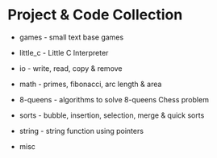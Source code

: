 # Project & Code Collection

* games     - small text base games
* little_c  - Little C Interpreter

* io        - write, read, copy & remove
* math      - primes, fibonacci, arc length & area
* 8-queens  - algorithms to solve 8-queens Chess problem
* sorts     - bubble, insertion, selection, merge & quick sorts

* string    - string function using pointers
* misc
